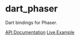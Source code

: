 # dart_phaser
Dart bindings for Phaser.

[API Documentation](https://thosakwe.github.io/dart_phaser)
[Live Example](https://thosakwe.github.io/dart_phaser_example)
